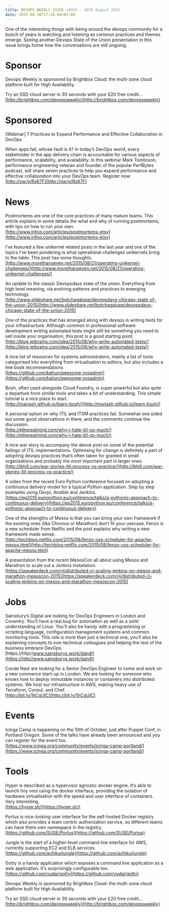 ```yaml
---
title: DEVOPS WEEKLY ISSUE \#243 - 30th August 2015 
date: 2015-08-30T17:26:04+01:00
---
```


One of the interesting things with being around the devops community for a bunch of years is watching and listening as common practices and themes emerge. Seeing another Devops State of the Union presentation in this issue brings home how the conversations are still ongoing.


Sponsor
======

Devops Weekly is sponsored by Brightbox Cloud: the multi-zone cloud platform built for High Availability.

Try an SSD cloud server in 30 seconds with your £20 free credit…
<br>[http://brightbox.com/devopsweekly](http://brightbox.com/devopsweekly)


Sponsored
========

[Webinar] 7 Practices to Expand Performance and Effective Collaboration in DevOps

When apps fail, whose fault is it? In today’s DevOps world, every stakeholder in the app delivery chain is accountable for various aspects of performance, scalability, and availability. In this webinar Mark Tomlinson, performance engineering veteran and founder of the popular PerfBytes podcast, will share seven practices to help you expand performance and effective collaboration into your DevOps team. Register now:
<br>[http://ow.ly/Rs67F](http://ow.ly/Rs67F)


News
====

Postmortems are one of the core practices of many mature teams. This article explains in some details the what and why of running postmortems, with tips on how to run your own.
<br>[http://www.infoq.com/articles/postmortems-etsy](http://www.infoq.com/articles/postmortems-etsy)


I’ve featured a few unikernel related posts in the last year and one of the topics I’ve been pondering is what operational challenges unikernels bring to the table. This post has some thoughts.
<br>[http://www.morethanseven.net/2015/08/21/operating-unikernel-challenges/](http://www.morethanseven.net/2015/08/21/operating-unikernel-challenges/)


An update to the classic Devopsdays state of the union. Everything from high level meaning, via evolving patterns and practices to emerging technology.
<br>[http://www.slideshare.net/botchagalupe/devopsdays-chicago-state-of-the-union-2015](http://www.slideshare.net/botchagalupe/devopsdays-chicago-state-of-the-union-2015)


One of the practices that has emerged along with devops is writing tests for your infrastructure. Although common in professional software development writing automated tests might still be something you need to sell inside your organisation, this post is a good starting point.
<br>[http://blog.jetbrains.com/idea/2015/08/why-write-automated-tests/](http://blog.jetbrains.com/idea/2015/08/why-write-automated-tests/)


A nice list of resources for systems administrators, mainly a list of tools categorised into everything from virtualisation to editors, but also includes a few book recommendations
<br>[https://github.com/kahun/awesome-sysadmin](https://github.com/kahun/awesome-sysadmin)


Bosh, often used alongside Cloud Foundry, is super powerful but also quite a departure from similar tools and takes a bit of understanding. This simple tutorial is a nice place to start.
<br>[http://mariash.github.io/learn-bosh/](http://mariash.github.io/learn-bosh/)


A personal option on why ITIL and ITSM practices fail. Somewhat one sided but some good observations in there, and the comments continue the discussion.
<br>[http://etherealmind.com/why-i-hate-itil-so-much/](http://etherealmind.com/why-i-hate-itil-so-much/)


A nice war story to accompany the above post on some of the potential failings of ITIL implementations. Optimising for change is definitely a part of adopting devops practices that’s often taken for granted in small organisations and probably the most important part in larger ones.
<br>[http://lkhill.com/war-stories-itil-process-vs-practice/](http://lkhill.com/war-stories-itil-process-vs-practice/)


A video from the recent Euro Python conference focused on adopting a continuous delivery model for a typical Python application. Step by step examples using Devpi, Ansible and Jenkins.
<br>[https://ep2015.europython.eu/conference/talks/a-pythonic-approach-to-continuous-delivery](https://ep2015.europython.eu/conference/talks/a-pythonic-approach-to-continuous-delivery)


One of the strengths of Mesos is that you can bring your own framework if the existing ones (like Chronos or Marathon) don’t fit your usecase. Fenzo is a new scheduler from Netflix and the post explains why writing a new framework made sense.
<br>[http://techblog.netflix.com/2015/08/fenzo-oss-scheduler-for-apache-mesos.html](http://techblog.netflix.com/2015/08/fenzo-oss-scheduler-for-apache-mesos.html)


A presentation from the recent MesosCon all about using Mesos and Marathon to scale out a Jenkins installation.
<br>[https://speakerdeck.com/rji/distributed-ci-scaling-jenkins-on-mesos-and-marathon-mesoscon-2015](https://speakerdeck.com/rji/distributed-ci-scaling-jenkins-on-mesos-and-marathon-mesoscon-2015)


Jobs
====

Sainsbury’s Digital are looking for DevOps Engineers in London and Coventry. You’ll have a real bug for automation as well as a solid understanding of Linux. You’ll also be handy with a programming or scripting language, configuration management systems and common monitoring tools. This role is more than just a technical one, you’ll also be explaining concepts to non-technical colleagues and helping the rest of the business embrace DevOps.
<br>[https://http//www.sainsburys.work/dandt](https://http//www.sainsburys.work/dandt)


Conde Nast are looking for a Senior DevOps Engineer to come and work on a new commerce start-up in London. We are looking for someone who  knows how to deploy immutable instances or containers into distributed systems. We host our infrastructure in AWS, making heavy use of Terraform, Consul, and Chef.
<br>[http://bit.ly/1hCgUlC](http://bit.ly/1hCgUlC)


Events
======

Icinga Camp is happening on the 10th of October, just after Puppet Conf, in Portland Oregon. Some of the talks have already been announced and you can register for the event too.
<br>[https://www.icinga.org/community/events/icinga-camp-portland/](https://www.icinga.org/community/events/icinga-camp-portland/)


Tools
=====

Hyper is described as a hypervisor agnostic docker engine. It’s able to launch tiny vms using the docker interface, providing the isolation of hardware virtualisation with the speed and user interface of containers. Very interesting.
<br>[https://hyper.sh/](https://hyper.sh/)


Portus is  nice-looking user interface for the self-hosted Docker registry which also provides a team centric authorization service, so different teams can have there own namespace in the registry.
<br>[https://github.com/SUSE/Portus](https://github.com/SUSE/Portus)


Jungle is the start of a higher-level command line interface for AWS, currently supporting EC2 and ELB services.
<br>[https://github.com/achiku/jungle](https://github.com/achiku/jungle)


Gotty is a handy application which exposes a command line application as a web application. It’s surprisingly configurable too.
<br>[https://github.com/yudai/gotty](https://github.com/yudai/gotty)



Devops Weekly is sponsored by Brightbox Cloud: the multi-zone cloud platform built for High Availability.

Try an SSD cloud server in 30 seconds with your £20 free credit…
<br>[http://brightbox.com/devopsweekly](http://brightbox.com/devopsweekly)



